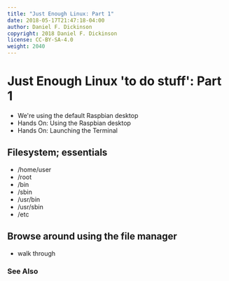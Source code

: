 ```yaml
---
title: "Just Enough Linux: Part 1"
date: 2018-05-17T21:47:18-04:00
author: Daniel F. Dickinson
copyright: 2018 Daniel F. Dickinson
license: CC-BY-SA-4.0
weight: 2040
---
```


# Just Enough Linux 'to do stuff': Part 1

  * We're using the default Raspbian desktop
  * Hands On: Using the Raspbian desktop
  * Hands On: Launching the Terminal

## Filesystem; essentials

  * /home/user
  * /root
  * /bin
  * /sbin
  * /usr/bin
  * /usr/sbin
  * /etc

## Browse around using the file manager
  * walk through

### See Also
